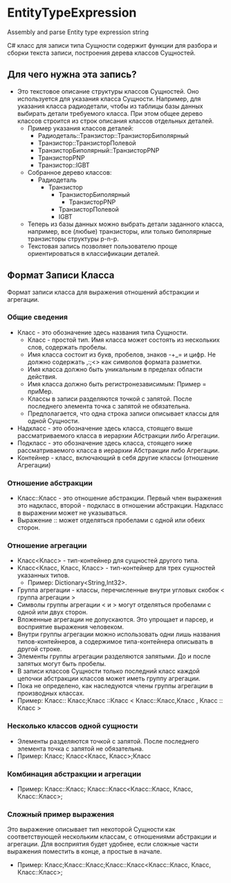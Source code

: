 # EntityTypeExpression
Assembly and parse Entity type expression string

C# класс для записи типа Сущности содержит функции для разбора и сборки текста записи, построения дерева классов Сущностей.


## Для чего нужна эта запись?
* Это текстовое описание структуры классов Сущностей. Оно используется для указания класса Сущности. 
  Например, для указания класса радиодетали, чтобы из таблицы базы данных выбирать детали требуемого класса.
  При этом общее дерево классов строится из строк описания классов отдельных деталей.
  * Пример указания классов деталей:
	* Радиодеталь::Транзистор::ТранзисторБиполярный
	* Транзистор::ТранзисторПолевой
	* ТранзисторБиполярный::ТранзисторPNP
	* ТранзисторPNP
	* Транзистор::IGBT 
  * Собранное дерево классов:
  	* Радиодеталь
  		* Транзистор
			* ТранзисторБиполярный
	  			* ТранзисторPNP
			* ТранзисторПолевой
			* IGBT 
  * Теперь из базы данных можно выбрать детали заданного класса, например, все (любые) транзисторы, или только биполярные транзисторы структуры p-n-p. 
  * Текстовая запись позволяет пользователю проще ориентироваться в классификации деталей. 

## Формат Записи Класса
Формат записи класса для выражения отношений абстракции и агрегации.

### Общие сведения
* Класс - это обозначение здесь названия типа Сущности.
	* Класс - простой тип. Имя класса может состоять из нескольких слов, содержать пробелы.
	* Имя класса состоит из букв, пробелов, знаков -+_= и цифр. Не должно содержать ,:;<> как символов формата разметки. 
	* Имя класса должно быть уникальным в пределах области действия.
	* Имя класса должно быть регистронезависимым: Пример = приМер.	  
	* Классы в записи разделяются точкой с запятой. После последнего элемента точка с запятой не обязательна.
	* Предполагается, что одна строка записи описывает классы для одной Сущности.
* Надкласс - это обозначение здесь класса, стоящего выше рассматриваемого класса в иерархии Абстракции либо Агрегации.
* Подкласс - это обозначение здесь класса, стоящего ниже рассматриваемого класса в иерархии Абстракции либо Агрегации.
* Контейнер - класс, включающий в себя другие классы (отношение Агрегации)

### Отношение абстракции
* Класс::Класс - это отношение абстракции. Первый член выражения это надкласс, второй - подкласс в отношении абстракции. Надкласс в выражении может не указываться.
* Выражение :: может отделяться пробелами с одной или обеих сторон.

### Отношение агрегации
* Класс<Класс> - тип-контейнер для сущностей другого типа.
* Класс<Класс, Класс, Класс> - тип-контейнер для трех сущностей указанных типов. 
	* Пример: Dictionary<String,Int32>.
* Группа агрегации - классы, перечисленные внутри угловых скобок < группа агрегации >
* Символы группы агрегации < и > могут отделяться пробелами с одной или двух сторон.
* Вложенные агрегации не допускаются. Это упрощает и парсер, и восприятие выражения человеком.
* Внутри группы агрегации можно использовать одни лишь названия типов-контейнеров, а содержимое типа-контейнера описывать в другой строке.  
* Элементы группы агрегации разделяются запятыми. До и после запятых могут быть пробелы.
* В записи классов Сущности только последний класс каждой цепочки абстракции классов может иметь группу агрегации.
* Пока не определено, как наследуются члены группы агрегации в производных классах.
* Пример: Класс:: Класс;Класс ::Класс < Класс::Класс,Класс , Класс :: Класс >

### Несколько классов одной сущности
* Элементы разделяются точкой с запятой. После последнего элемента точка с запятой не обязательна.
* Пример: Класс; Класс<Класс, Класс>;Класс

### Комбинация абстракции и агрегации
* Пример: Класс::Класс; Класс::Класс<Класс::Класс, Класс, Класс::Класс>;

### Сложный пример выражения
Это выражение описывает тип некоторой Сущности как соответствующей нескольким классам, с отношениями абстракции и агрегации. 
Для восприятия будет удобнее, если сложные части выражения поместить в конце, а простые в начале.
* Пример: Класс;Класс::Класс;Класс::Класс<Класс::Класс, Класс, Класс::Класс>;

 
